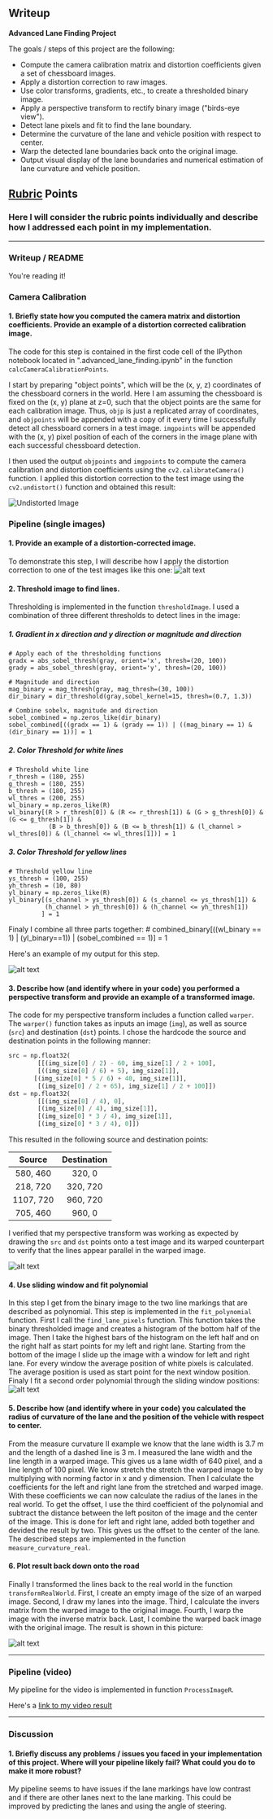 ## Writeup

**Advanced Lane Finding Project**

The goals / steps of this project are the following:

* Compute the camera calibration matrix and distortion coefficients given a set of chessboard images.
* Apply a distortion correction to raw images.
* Use color transforms, gradients, etc., to create a thresholded binary image.
* Apply a perspective transform to rectify binary image ("birds-eye view").
* Detect lane pixels and fit to find the lane boundary.
* Determine the curvature of the lane and vehicle position with respect to center.
* Warp the detected lane boundaries back onto the original image.
* Output visual display of the lane boundaries and numerical estimation of lane curvature and vehicle position.

[//]: # (Image References)

[image1]: ./output_images/calibration1_undistort.jpg "Undistorted Calibration Image"
[image1_1]: ./output_images/undistort_test1.jpg "Undistorted Test Image"
[image1_2]: ./output_images/binary_test1.jpg "Binary Threshold Image"
[image2]: ./test_images/test1.jpg "Road Transformed"
[image3]: ./examples/binary_combo_example.jpg "Binary Example"
[image4]: ./output_images/warped_threshold_undistort_straight_lines2_withlines.jpg "Warp Example"
[image5]: ./output_images/slide_windows.jpg "Fit Visual"
[image6]: ./output_images/warped_back_lines.jpg "Output"
[video1]: ./challenge_video_output.mp4 "Video"

## [Rubric](https://review.udacity.com/#!/rubrics/571/view) Points

### Here I will consider the rubric points individually and describe how I addressed each point in my implementation.  

---

### Writeup / README

You're reading it!

### Camera Calibration

#### 1. Briefly state how you computed the camera matrix and distortion coefficients. Provide an example of a distortion corrected calibration image.

The code for this step is contained in the first code cell of the IPython notebook located in ".advanced_lane_finding.ipynb" in the function `calcCameraCalibrationPoints`.  

I start by preparing "object points", which will be the (x, y, z) coordinates of the chessboard corners in the world. Here I am assuming the chessboard is fixed on the (x, y) plane at z=0, such that the object points are the same for each calibration image.  Thus, `objp` is just a replicated array of coordinates, and `objpoints` will be appended with a copy of it every time I successfully detect all chessboard corners in a test image.  `imgpoints` will be appended with the (x, y) pixel position of each of the corners in the image plane with each successful chessboard detection.  

I then used the output `objpoints` and `imgpoints` to compute the camera calibration and distortion coefficients using the `cv2.calibrateCamera()` function.  I applied this distortion correction to the test image using the `cv2.undistort()` function and obtained this result: 

![Undistorted Image][image1]

### Pipeline (single images)

#### 1. Provide an example of a distortion-corrected image.

To demonstrate this step, I will describe how I apply the distortion correction to one of the test images like this one:
![alt text][image1_1]

#### 2. Threshold image to find lines.

Thresholding is implemented in the function `thresholdImage`.
I used a combination of three different thresholds to detect lines in the image:
##### 1. Gradient in x direction and y direction or magnitude and direction
    # Apply each of the thresholding functions
    gradx = abs_sobel_thresh(gray, orient='x', thresh=(20, 100))
    grady = abs_sobel_thresh(gray, orient='y', thresh=(20, 100))
    
    # Magnitude and direction
    mag_binary = mag_thresh(gray, mag_thresh=(30, 100))
    dir_binary = dir_threshold(gray,sobel_kernel=15, thresh=(0.7, 1.3))
    
    # Combine sobelx, magnitude and direction
    sobel_combined = np.zeros_like(dir_binary)
    sobel_combined[((gradx == 1) & (grady == 1)) | ((mag_binary == 1) & (dir_binary == 1))] = 1
##### 2. Color Threshold for white lines
    # Threshold white line
    r_thresh = (180, 255)
    g_thresh = (180, 255)
    b_thresh = (180, 255)
    wl_thres = (200, 255)
    wl_binary = np.zeros_like(R)
    wl_binary[(R > r_thresh[0]) & (R <= r_thresh[1]) & (G > g_thresh[0]) & (G <= g_thresh[1]) & 
               (B > b_thresh[0]) & (B <= b_thresh[1]) & (l_channel > wl_thres[0]) & (l_channel <= wl_thres[1])] = 1
##### 3. Color Threshold for yellow lines
    # Threshold yellow line
    ys_thresh = (100, 255)
    yh_thresh = (10, 80)
    yl_binary = np.zeros_like(R)
    yl_binary[(s_channel > ys_thresh[0]) & (s_channel <= ys_thresh[1]) & 
              (h_channel > yh_thresh[0]) & (h_channel <= yh_thresh[1])
             ] = 1
Finaly I combine all three parts together:
    # combined_binary[((wl_binary == 1) | (yl_binary==1)) | (sobel_combined == 1)] = 1

Here's an example of my output for this step.

![alt text][image1_2]

#### 3. Describe how (and identify where in your code) you performed a perspective transform and provide an example of a transformed image.

The code for my perspective transform includes a function called `warper`.  The `warper()` function takes as inputs an image (`img`), as well as source (`src`) and destination (`dst`) points.  I chose the hardcode the source and destination points in the following manner:

```python
src = np.float32(
        [[(img_size[0] / 2) - 60, img_size[1] / 2 + 100],
        [((img_size[0] / 6) + 5), img_size[1]],
       [(img_size[0] * 5 / 6) + 40, img_size[1]],
        [(img_size[0] / 2 + 65), img_size[1] / 2 + 100]])
dst = np.float32(
        [[(img_size[0] / 4), 0],
        [(img_size[0] / 4), img_size[1]],
        [(img_size[0] * 3 / 4), img_size[1]],
        [(img_size[0] * 3 / 4), 0]])
```

This resulted in the following source and destination points:

| Source        | Destination   | 
|:-------------:|:-------------:| 
| 580, 460      | 320, 0        | 
| 218, 720      | 320, 720      |
| 1107, 720     | 960, 720      |
| 705, 460      | 960, 0        |

I verified that my perspective transform was working as expected by drawing the `src` and `dst` points onto a test image and its warped counterpart to verify that the lines appear parallel in the warped image.

![alt text][image4]

#### 4. Use sliding window and fit polynomial
In this step I get from the binary image to the two line markings that are described as polynomial. This step is implemented in the `fit_polynomial` function.
First I call the `find_lane_pixels` function. This function takes the binary thresholded image and creates a histogram of the bottom half of the image. Then I take the highest bars of the histogram on the left half and on the right half as start points for my left and right lane. Starting from the bottom of the image I slide up the image with a window for left and right lane. For every window the average position of white pixels is calculated. The average position is used as start point for the next window position.
Finaly I fit a second order polynomial through the sliding window positions:
![alt text][image5]

#### 5. Describe how (and identify where in your code) you calculated the radius of curvature of the lane and the position of the vehicle with respect to center.
From the measure curvature II example we know that the lane width is 3.7 m and the length of a dashed line is 3 m. I measured the lane width and the line length in a warped image. This gives us a lane width of 640 pixel, and a line length of 100 pixel. We know stretch the stretch the warped image to by multiplying with norming factor in x and y dimension. Then I calculate the coefficients for the left and right lane from the stretched and warped image. With these coefficients we can now calculate the radius of the lanes in the real world.
To get the offset, I use the third coefficient of the polynomial and subtract the distance between the left positon of the image and the center of the image. This is done for left and right lane, added both together and devided the result by two. This gives us the offset to the center of the lane.
The described steps are implemented in the function `measure_curvature_real`.


#### 6. Plot result back down onto the road

Finally I transformed the lines back to the real world in the function `transformRealWorld`.
First, I create an empty image of the size of an warped image. Second, I draw my lanes into the image. Third, I calculate the invers matrix from the warped image to the original image. Fourth, I warp the image with the inverse matrix back. Last, I combine the warped back image with the original image. The result is shown in this picture:

![alt text][image6]

---

### Pipeline (video)

My pipeline for the video is implemented in function `ProcessImageR`.

Here's a [link to my video result](./challenge_video_output.mp4)

---

### Discussion

#### 1. Briefly discuss any problems / issues you faced in your implementation of this project.  Where will your pipeline likely fail?  What could you do to make it more robust?

My pipeline seems to have issues if the lane markings have low contrast and if there are other lanes next to the lane marking. This could be improved by predicting the lanes and using the angle of steering. 
